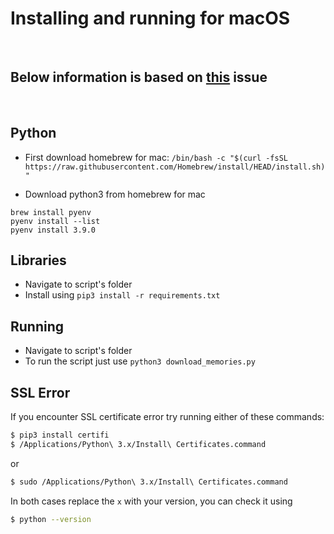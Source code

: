 # Installing and running for macOS

<br>

## Below information is based on [this](https://github.com/emermacko/download-snap-memories/issues/4) issue

<br>

## Python

- First download homebrew for mac:
`/bin/bash -c "$(curl -fsSL https://raw.githubusercontent.com/Homebrew/install/HEAD/install.sh)"`

- Download python3 from homebrew for mac
```shell
brew install pyenv
pyenv install --list
pyenv install 3.9.0
```

## Libraries
- Navigate to script's folder
- Install using `pip3 install -r requirements.txt`

## Running
- Navigate to script's folder
- To run the script just use `python3 download_memories.py`

## SSL Error
If you encounter SSL certificate error try running either of these commands:
```bash
$ pip3 install certifi
$ /Applications/Python\ 3.x/Install\ Certificates.command
```
or
``` bash
$ sudo /Applications/Python\ 3.x/Install\ Certificates.command
```
In both cases replace the `x` with your version, you can check it using
```bash
$ python --version
```
